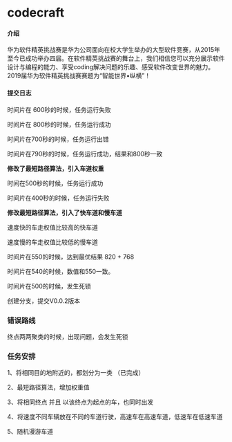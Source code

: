 ﻿# codecraft

#### 介绍
华为软件精英挑战赛是华为公司面向在校大学生举办的大型软件竞赛，从2015年至今已成功举办四届。在软件精英挑战赛的舞台上，我们相信您可以充分展示软件设计与编程的能力、享受coding解决问题的乐趣、感受软件改变世界的魅力。 2019届华为软件精英挑战赛赛题为“智能世界•纵横”！



#### 提交日志

时间片在 600秒的时候，任务运行失败

时间片在 800秒的时候，任务运行成功

时间片在700秒的时候，任务运行出错

时间片在790秒的时候，任务运行成功，结果和800秒一致



**修改了最短路径算法，引入车道权重**

时间在500秒的时候，任务运行成功

时间片在400秒的时候，任务运行失败



**修改最短路径算法，引入了快车道和慢车道**

速度快的车走权值比较高的快车道

速度慢的车走权值比较低的慢车道

时间片在550的时候，达到最优结果  820 + 768

时间片在540的时候，数值和550一致。

时间片在500的时候，发生死锁

创建分支，提交V0.0.2版本



### 错误路线

终点两两聚类的时候，出现问题，会发生死锁

### 任务安排

1、将相同目的地附近的，都划分为一类 （已完成）

2、最短路径算法，增加权重值

3、将相同终点 并且 以该终点为起点的车，也同时出发

4、将速度不同车辆放在不同的车道行驶，高速车在高速车道，低速车在低速车道

5、随机漫游车道